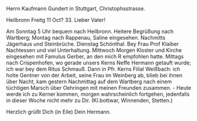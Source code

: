 Herrn Kaufmann Gundert in Stuttgart, Christophsstrasse.

 Heilbronn Freitg 11 Oct? 33.
Lieber Vater!

Am Sonntag 5 Uhr bequem nach Heilbronn. Heitere Begrüßung nach Wartberg; Montag nach Rappenau, Saline eingesehen. Nachmitts Jägerhaus und Steinbrüche. Dienstag Schönthal. Bey Frau Prof Klaiber Nachtessen und viel Unterhaltung. Mittwoch Morgen Kloster und Kirche eingesehen mit Famulus Gerber, an den mich R empfohlen hatte. Mittags nach Crispenhofen, wo gerade unsers Kerns Neffe Hermann getauft wurde; ich war bey dem Ritus Schmauß. Dann in Pfr. Kerns Filial Weißbach: ich holte Gentner von der Arbeit, seine Frau im Weinberg ab, blieb bei ihnen über Nacht, kam gestern Nachmittag auf dem Wartberg nach einem tüchtigen Marsch über Oehringen mit meinen Freunden zusammen. - Heute werde ich zu Kerner kommen, morgen wahrscheinlich fortgehen, jedenfalls in dieser Woche nicht mehr zu Dir. (Kl.bottwar, Winnenden, Stetten.)

 Herzlich grüßt Dich (in Eile) Dein Hermann.

